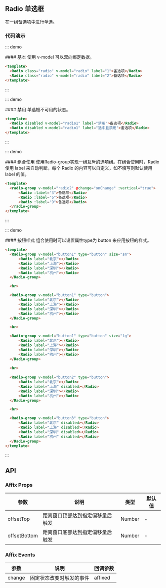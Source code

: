 <script>
    export default {
        data () {
            return {
                radio: '2',
                radio1: '选中且禁用',
                radio2: 6,
                button1: '北京',
                button2: '北京',
                button3: '北京'
            };
        },
        methods: {
            onChange(val) {
                console.log("val == "+val);
            }
        }
    }
</script>

<style scoped>
    .test {
        padding:8px 14px;
        text-align: center;
        border:1px solid #ff0000;
    }
</style>

## Radio 单选框

在一组备选项中进行单选。

### 代码演示

::: demo
<summary>
  #### 基本
  使用 v-model 可以双向绑定数据。
</summary>

```html
<template>
  <Radio class="radio" v-model="radio" label="1">备选项</Radio>
  <Radio class="radio" v-model="radio" label="2">备选项</Radio>
</template>
```
:::

::: demo
<summary>
  #### 禁用
  单选框不可用的状态。
</summary>

```html
<template>
  <Radio disabled v-model="radio1" label="禁用">备选项</Radio>
  <Radio disabled v-model="radio1" label="选中且禁用">备选项</Radio>
</template>
```
:::

::: demo
<summary>
  #### 组合使用
  使用Radio-group实现一组互斥的选项组。在组合使用时，Radio 使用 label 来自动判断。每个 Radio 的内容可以自定义，如不填写则默认使用 label 的值。
</summary>

```html
<template>
  <radio-group v-model="radio2" @change="onChange" :vertical="true">
      <Radio :label="3">备选项</Radio>
      <Radio :label="6">备选项</Radio>
      <Radio :label="9">备选项</Radio>
  </radio-group>
</template>
```
:::

::: demo
<summary>
  #### 按钮样式
  组合使用时可以设置属性type为 button 来应用按钮的样式。
</summary>

```html
<template>
  <Radio-group v-model="button1" type="button" size="sm">
      <Radio label="北京"></Radio>
      <Radio label="上海"></Radio>
      <Radio label="深圳"></Radio>
      <Radio label="杭州"></Radio>
  </Radio-group>

  <br>

  <Radio-group v-model="button1" type="button">
      <Radio label="北京"></Radio>
      <Radio label="上海"></Radio>
      <Radio label="深圳"></Radio>
      <Radio label="杭州"></Radio>
  </Radio-group>

  <br>

  <Radio-group v-model="button1" type="button" size="lg">
      <Radio label="北京"></Radio>
      <Radio label="上海"></Radio>
      <Radio label="深圳"></Radio>
      <Radio label="杭州"></Radio>
  </Radio-group>
  
  <br>
  
  <Radio-group v-model="button2" type="button">
      <Radio label="北京"></Radio>
      <Radio label="上海" disabled></Radio>
      <Radio label="深圳"></Radio>
      <Radio label="杭州"></Radio>
  </Radio-group>

  <br>

  <Radio-group v-model="button3" type="button">
      <Radio label="北京" disabled></Radio>
      <Radio label="上海" disabled></Radio>
      <Radio label="深圳" disabled></Radio>
      <Radio label="杭州" disabled></Radio>
  </Radio-group>
</template>
```
:::

## API

### Affix Props
| 参数        | 说明           | 类型               | 默认值       |
|------------|----------------|-------------------|-------------|
| offsetTop    | 距离窗口顶部达到指定偏移量后触发 | Number | - |
| offsetBottom | 距离窗口底部达到指定偏移量后触发 | Number | - |

### Affix Events
| 参数        | 说明           | 回调参数               |
|------------|----------------|-------------------|
| change | 固定状态改变时触发的事件 | affixed |
